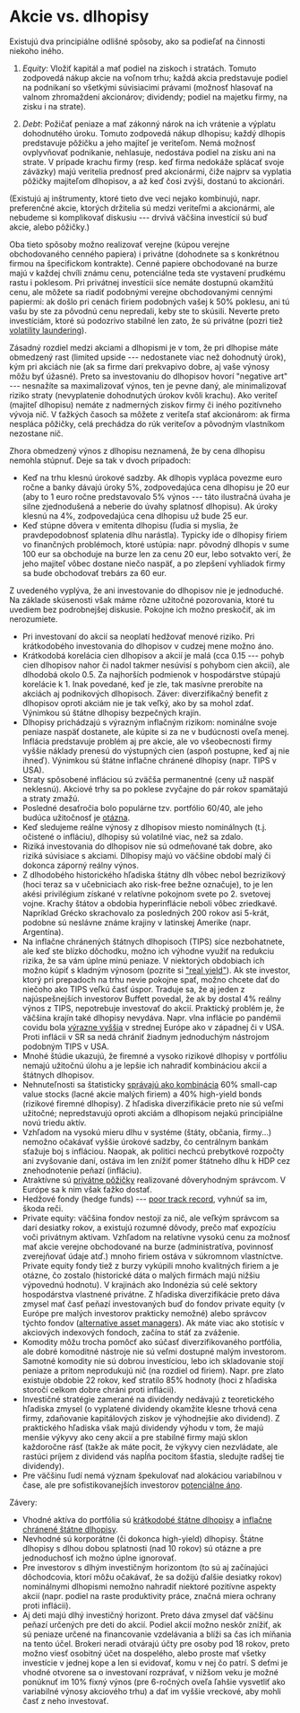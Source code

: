 # Akcie vs. dlhopisy

Existujú dva principiálne odlišné spôsoby, ako sa podieľať na činnosti niekoho iného.

1. _Equity_: Vložiť kapitál a mať podiel na ziskoch i stratách. Tomuto zodpovedá nákup akcie na voľnom trhu; každá akcia predstavuje podiel na podnikaní so všetkými súvisiacimi právami (možnosť hlasovať na valnom zhromaždení akcionárov; dividendy; podiel na majetku firmy, na zisku i na strate).

2. _Debt_: Požičať peniaze a mať zákonný nárok na ich vrátenie a výplatu dohodnutého úroku. Tomuto zodpovedá nákup dlhopisu; každý dlhopis predstavuje pôžičku a jeho majiteľ je veriteľom. Nemá možnosť ovplyvňovať podnikanie, nehlasuje, nedostáva podiel na zisku ani na strate. V prípade krachu firmy (resp. keď firma nedokáže splácať svoje záväzky) majú veritelia prednosť pred akcionármi, čiže najprv sa vyplatia pôžičky majiteľom dlhopisov, a až keď čosi zvýši, dostanú to akcionári.

(Existujú aj inštrumenty, ktoré tieto dve veci nejako kombinujú, napr. preferenčné akcie, ktorých držitelia sú medzi veriteľmi a akcionármi, ale nebudeme si komplikovať diskusiu --- drvivá väčšina investícií sú buď akcie, alebo pôžičky.)

Oba tieto spôsoby možno realizovať verejne (kúpou verejne obchodovaného cenného papiera) i privátne (dohodnete sa s konkrétnou firmou na špecifickom kontrakte). Cenné papiere obchodované na burze majú v každej chvíli známu cenu, potenciálne teda ste vystavení prudkému rastu i poklesom. Pri privátnej investícii síce nemáte dostupnú okamžitú cenu, ale môžete sa riadiť podobnými verejne obchodovanými cennými papiermi: ak došlo pri cenách firiem podobných vašej k 50% poklesu, ani tú vašu by ste za pôvodnú cenu nepredali, keby ste to skúsili. Neverte preto investíciám, ktoré sú podozrivo stabilné len zato, že sú privátne (pozri tiež [volatility laundering](https://www.aqr.com/Insights/Perspectives/Volatility-Laundering)).

Zásadný rozdiel medzi akciami a dlhopismi je v tom, že pri dlhopise máte obmedzený rast (limited upside --- nedostanete viac než dohodnutý úrok), kým pri akciách nie (ak sa firme darí prekvapivo dobre, aj vaše výnosy môžu byť úžasné). Preto sa investovaniu do dlhopisov hovorí "negative art" --- nesnažíte sa maximalizovať výnos, ten je pevne daný, ale minimalizovať riziko straty (nevyplatenie dohodnutých úrokov kvôli krachu). Ako veriteľ (majiteľ dlhopisu) nemáte z nadmerných ziskov firmy či iného pozitívneho vývoja nič. V ťažkých časoch sa môžete z veriteľa stať akcionárom: ak firma nespláca pôžičky, celá prechádza do rúk veriteľov a pôvodným vlastníkom nezostane nič.

Zhora obmedzený výnos z dlhopisu neznamená, že by cena dlhopisu nemohla stúpnuť. Deje sa tak v dvoch prípadoch: 
* Keď na trhu klesnú úrokové sadzby. Ak dlhopis vypláca povezme euro ročne a banky dávajú úroky 5%, zodpovedajúca cena dlhopisu je 20 eur (aby to 1 euro ročne predstavovalo 5% výnos --- táto ilustračná úvaha je silne zjednodušená a neberie do úvahy splatnosť dlhopisu). Ak úroky klesnú na 4%, zodpovedajúca cena dlhopisu už bude 25 eur.
* Keď stúpne dôvera v emitenta dlhopisu (ľudia si myslia, že pravdepodobnosť splatenia dlhu narástla). Typicky ide o dlhopisy firiem vo finančných problémoch, ktoré ustúpia: napr. pôvodný dlhopis v sume 100 eur sa obchoduje na burze len za cenu 20 eur, lebo sotvakto verí, že jeho majiteľ vôbec dostane niečo naspäť, a po zlepšení vyhliadok firmy sa bude obchodovať trebárs za 60 eur.

Z uvedeného vyplýva, že ani investovanie do dlhopisov nie je jednoduché. Na základe skúsenosti však máme rôzne užitočné pozorovania, ktoré tu uvediem bez podrobnejšej diskusie. Pokojne ich možno preskočiť, ak im nerozumiete.

* Pri investovaní do akcií sa neoplatí hedžovať menové riziko. Pri krátkodobého investovania do dlhopisov v cudzej mene možno áno.
* Krátkodobá korelácia cien dlhopisov a akcií je malá (cca 0.15 --- pohyb cien dlhopisov nahor či nadol takmer nesúvisí s pohybom cien akcií), ale dlhodobá okolo 0.5. Za najhorších podmienok v hospodárstve stúpajú korelácie k 1. Inak povedané, keď je zle, tak masívne prerobíte na akciách aj podnikových dlhopisoch. Záver: diverzifikačný benefit z dlhopisov oproti akciám nie je tak veľký, ako by sa mohol zdať. Výnimkou sú štátne dlhopisy bezpečných krajín.
* Dlhopisy prichádzajú s výrazným inflačným rizikom: nominálne svoje peniaze naspäť dostanete, ale kúpite si za ne v budúcnosti oveľa menej. Inflácia predstavuje problém aj pre akcie, ale vo všeobecnosti firmy vyššie náklady prenesú do výstupných cien (aspoň postupne, keď aj nie ihneď). Výnimkou sú štátne inflačne chránené dlhopisy (napr. TIPS v USA).
* Straty spôsobené infláciou sú zväčša permanentné (ceny už naspäť neklesnú). Akciové trhy sa po poklese zvyčajne do pár rokov spamätajú a straty zmažú.
* Posledné desaťročia bolo populárne tzv. portfólio 60/40, ale jeho budúca užitočnosť je [otázna](https://papers.ssrn.com/sol3/papers.cfm?abstract_id=4590406).
* Keď sledujeme reálne výnosy z dlhopisov miesto nominálnych (t.j. očistené o infláciu), dlhopisy sú volatilné viac, než sa zdalo.
* Riziká investovania do dlhopisov nie sú odmeňované tak dobre, ako riziká súvisiace s akciami. Dlhopisy majú vo väčšine období malý či dokonca záporný reálny výnos.
* Z dlhodobého historického hľadiska štátny dlh vôbec nebol bezrizikový (hoci teraz sa v učebniciach ako risk-free bežne označuje), to je len akési privilégium získané v relatívne pokojnom svete po 2. svetovej vojne. Krachy štátov a obdobia hyperinflácie neboli vôbec zriedkavé. Napríklad Grécko skrachovalo za posledných 200 rokov asi 5-krát, podobne sú neslávne známe krajiny v latinskej Amerike (napr. Argentína).
* Na inflačne chránených štátnych dlhopisoch (TIPS) síce nezbohatnete, ale keď ste blízko dôchodku, možno ich výhodne využiť na redukciu rizika, že sa vám úplne minú peniaze. V niektorých obdobiach ich možno kúpiť s kladným výnosom (pozrite si ["real yield"](https://www.ishares.com/uk/individual/en/products/251714/ishares-tips-ucits-etf)). Ak ste investor, ktorý pri prepadoch na trhu nevie pokojne spať, možno chcete dať do niečoho ako TIPS veľkú časť úspor. Traduje sa, že aj jeden z najúspešnejších investorov Buffett povedal, že ak by dostal 4% reálny výnos z TIPS, nepotrebuje investovať do akcií. Praktický problém je, že väčšina krajín také dlhopisy nevydáva. Napr. vlna inflácie po pandémii covidu bola [výrazne vyššia](https://www.pewresearch.org/short-reads/2022/06/15/in-the-u-s-and-around-the-world-inflation-is-high-and-getting-higher/ft_22-06-08_globalinflation_1-png/) v strednej Európe ako v západnej či v USA. Proti inflácii v SR sa nedá chrániť žiadnym jednoduchým nástrojom podobným TIPS v USA.
* Mnohé štúdie ukazujú, že firemné a vysoko rizikové dlhopisy v portfóliu nemajú užitočnú úlohu a je lepšie ich nahradiť kombináciou akcií a štátnych dlhopisov.
* Nehnuteľnosti sa štatisticky [správajú ako kombinácia](https://rationalreminder.ca/blog/2019/8/23/reconsidering-reits-in-your-investment-portfolio) 60% small-cap value stocks (lacné akcie malých firiem) a 40% high-yield bonds (rizikové firemné dlhopisy). Z hľadiska diverzifikácie preto nie sú veľmi užitočné; nepredstavujú oproti akciám a dlhopisom nejakú principiálne novú triedu aktív.
* Vzhľadom na vysokú mieru dlhu v systéme (štáty, občania, firmy...) nemožno očakávať vyššie úrokové sadzby, čo centrálnym bankám sťažuje boj s infláciou. Naopak, ak politici nechcú prebytkové rozpočty ani zvyšovanie daní, ostáva im len znížiť pomer štátneho dlhu k HDP cez znehodnotenie peňazí (infláciu).
* Atraktívne sú [privátne pôžičky](https://www.morningstar.com/alternative-investments/why-private-direct-lending-is-an-attractive-alternative-public-securities) realizované dôveryhodným správcom. V Európe sa k nim však ťažko dostať.
* Hedžové fondy (hedge funds) --- [poor track record](https://www.investopedia.com/articles/investing/030916/buffetts-bet-hedge-funds-year-eight-brka-brkb.asp), vyhnúť sa im, škoda reči.
* Private equity: väčšina fondov nestojí za nič, ale veľkým správcom sa darí desiatky rokov, a existujú rozumné dôvody, prečo mať expozíciu voči privátnym aktívam. Vzhľadom na relatívne vysokú cenu za možnosť mať akcie verejne obchodované na burze (administratíva, povinnosť zverejňovať údaje atď.) mnoho firiem ostáva v súkromnom vlastníctve. Private equity fondy tiež z burzy vykúpili mnoho kvalitných firiem a je otázne, čo zostalo (historické dáta o malých firmách majú nižšiu výpovednú hodnotu). V krajinách ako Indonézia sú celé sektory hospodárstva vlastnené privátne. Z hľadiska diverzifikácie preto dáva zmysel mať časť peňazí investovaných buď do fondov private equity (v Európe pre malých investorov prakticky nemožné) alebo správcov týchto fondov ([alternative asset managers](https://substack.com/home/post/p-151061095?utm_campaign=post&utm_medium=web)). Ak máte viac ako stotisíc v akciových indexových fondoch, začína to stáť za zváženie.
* Komodity môžu trocha pomôcť ako súčasť diverzifikovaného portfólia, ale dobré komoditné nástroje nie sú veľmi dostupné malým investorom. Samotné komodity nie sú dobrou investíciou, lebo ich skladovanie stojí peniaze a pritom neprodukujú nič (na rozdiel od firiem). Napr. pre zlato existuje obdobie 22 rokov, keď stratilo 85% hodnoty (hoci z hľadiska storočí celkom dobre chráni proti inflácii).
* Investičné stratégie zamerané na dividendy nedávajú z teoretického hľadiska zmysel (o vyplatené dividendy okamžite klesne trhová cena firmy, zdaňovanie kapitálových ziskov je výhodnejšie ako dividend). Z praktického hľadiska však majú dividendy výhodu v tom, že majú menšie výkyvy ako ceny akcií a pre stabilné firmy majú sklon každoročne rásť (takže ak máte pocit, že výkyvy cien nezvládate, ale rastúci príjem z dividend vás napĺňa pocitom šťastia, sledujte radšej tie dividendy).
* Pre väčšinu ľudí nemá význam špekulovať nad alokáciou variabilnou v čase, ale pre sofistikovanejších investorov [potenciálne áno](https://elmwealth.com/lessons-from-betting-on-a-biased-coin-cool-heads-and-cautionary-tales/).

Závery:
* Vhodné aktíva do portfólia sú [krátkodobé štátne dlhopisy](https://www.ishares.com/uk/individual/en/products/307243/ishares-treasury-bond-0-1yr-ucits-etf) a [inflačne chránené štátne dlhopisy](https://www.ishares.com/uk/individual/en/products/251714/ishares-tips-ucits-etf).
* Nevhodné sú korporátne (či dokonca high-yield) dlhopisy. Štátne dlhopisy s dlhou dobou splatnosti (nad 10 rokov) sú otázne a pre jednoduchosť ich možno úplne ignorovať.
* Pre investorov s dlhým investičným horizontom (to sú aj začínajúci dôchodcovia, ktorí môžu očakávať, že sa dožijú ďalšie desiatky rokov) nominálnymi dlhopismi nemožno nahradiť niektoré pozitívne aspekty akcií (napr. podiel na raste produktivity práce, značná miera ochrany proti inflácii).
* Aj deti majú dlhý investičný horizont. Preto dáva zmysel dať väčšinu peňazí určených pre deti do akcií. Podiel akcií možno neskôr znížiť, ak sú peniaze určené na financovanie vzdelávania a blíži sa čas ich míňania na tento účel. Brokeri neradi otvárajú účty pre osoby pod 18 rokov, preto možno viesť osobitný účet na dospelého, alebo proste mať všetky investície v jednej kope a len si evidovať, komu v nej čo patrí. S deťmi je vhodné otvorene sa o investovaní rozprávať, v nižšom veku je možné ponúknuť im 10% fixný výnos (pre 6-ročných oveľa ľahšie vysvetliť ako variabilné výnosy akciového trhu) a dať im vyššie vreckové, aby mohli časť z neho investovať.
